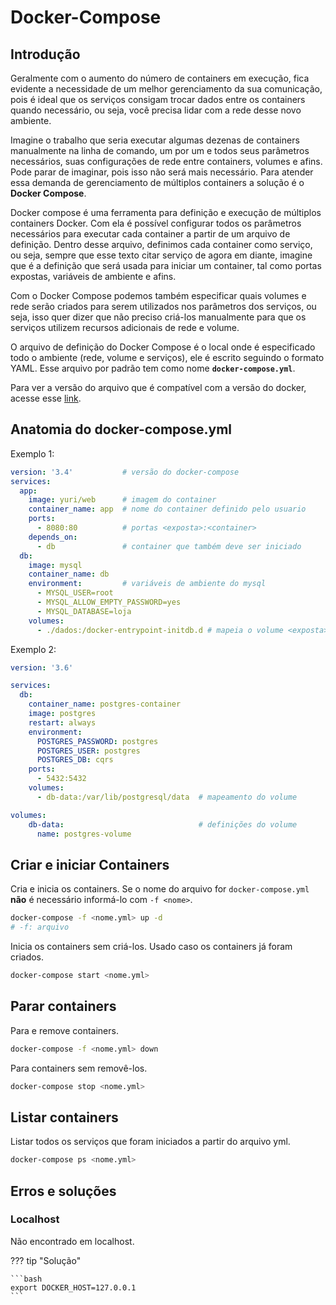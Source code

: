 # Docker-Compose

## Introdução

Geralmente com o aumento do número de containers em execução, fica evidente a necessidade de um melhor gerenciamento da sua comunicação, pois é ideal que os serviços consigam trocar dados entre os containers quando necessário, ou seja, você precisa lidar com a rede desse novo ambiente.

Imagine o trabalho que seria executar algumas dezenas de containers manualmente na linha de comando, um por um e todos seus parâmetros necessários, suas configurações de rede entre containers, volumes e afins. Pode parar de imaginar, pois isso não será mais necessário. Para atender essa demanda de gerenciamento de múltiplos containers a solução é o **Docker Compose**.

Docker compose é uma ferramenta para definição e execução de múltiplos containers Docker. Com ela é possível configurar todos os parâmetros necessários para executar cada container a partir de um arquivo de definição. Dentro desse arquivo, definimos cada container como serviço, ou seja, sempre que esse texto citar serviço de agora em diante, imagine que é a definição que será usada para iniciar um container, tal como portas expostas, variáveis de ambiente e afins.

Com o Docker Compose podemos também especificar quais volumes e rede serão criados para serem utilizados nos parâmetros dos serviços, ou seja, isso quer dizer que não preciso criá-los manualmente para que os serviços utilizem recursos adicionais de rede e volume.

O arquivo de definição do Docker Compose é o local onde é especificado todo o ambiente (rede, volume e serviços), ele é escrito seguindo o formato YAML. Esse arquivo por padrão tem como nome **`docker-compose.yml`**.

Para ver a versão do arquivo que é compatível com a versão do docker, acesse esse [link](<https://docs.docker.com/compose/compose-file/>).

## Anatomia do docker-compose.yml

Exemplo 1:

```yml
version: '3.4'           # versão do docker-compose
services:
  app:
    image: yuri/web      # imagem do container
    container_name: app  # nome do container definido pelo usuario
    ports:
      - 8080:80          # portas <exposta>:<container>
    depends_on:
      - db               # container que também deve ser iniciado
  db:
    image: mysql
    container_name: db
    environment:         # variáveis de ambiente do mysql
      - MYSQL_USER=root
      - MYSQL_ALLOW_EMPTY_PASSWORD=yes
      - MYSQL_DATABASE=loja
    volumes:
      - ./dados:/docker-entrypoint-initdb.d # mapeia o volume <exposta>:<container>
```

Exemplo 2:

```yml
version: '3.6'

services:
  db:
    container_name: postgres-container
    image: postgres
    restart: always
    environment:
      POSTGRES_PASSWORD: postgres
      POSTGRES_USER: postgres
      POSTGRES_DB: cqrs
    ports:
      - 5432:5432
    volumes:
      - db-data:/var/lib/postgresql/data  # mapeamento do volume

volumes:
    db-data:                              # definições do volume
      name: postgres-volume
```

## Criar e iniciar Containers

Cria e inicia os containers. Se o nome do arquivo for `docker-compose.yml` **não** é necessário informá-lo com `-f <nome>`.

```bash
docker-compose -f <nome.yml> up -d
# -f: arquivo
```

Inicia os containers sem criá-los. Usado caso os containers já foram criados.

```bash
docker-compose start <nome.yml>
```

## Parar containers

Para e remove containers.

```bash
docker-compose -f <nome.yml> down
```

Para containers sem removê-los.

```bash
docker-compose stop <nome.yml>
```

## Listar containers

Listar todos os serviços que foram iniciados a partir do arquivo yml.

```bash
docker-compose ps <nome.yml>
```

## Erros e soluções

### Localhost

Não encontrado em localhost.

??? tip "Solução"

    ```bash
    export DOCKER_HOST=127.0.0.1
    ```
